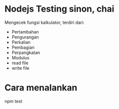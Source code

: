 # Nodejs Testing sinon, chai

Mengecek fungsi kalkulator, terdiri dari:
- Pertambahan
- Pengurangan
- Perkalian
- Pembagian
- Perpangkatan
- Modulus
- read file
- write file

# Cara menalankan
npm test